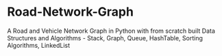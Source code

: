 # Road-Network-Graph
A Road and Vehicle Network Graph in Python with from scratch built Data Structures and Algorithms - Stack, Graph, Queue, HashTable, Sorting Algorithms, LinkedList
